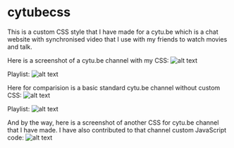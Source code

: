 # cytubecss

This is a custom CSS style that I have made for a cytu.be which is a chat website with synchronised video that I use with my friends to watch movies and talk.

Here is a screenshot of a cytu.be channel with my CSS: 
![alt text](https://i.imgur.com/XK0LX7k.png)

Playlist: 
![alt text](https://i.imgur.com/eSNo4VN.png)


Here for comparision is a basic standard cytu.be channel without custom CSS: 
![alt text](https://i.imgur.com/MevRZ5d.png)

Playlist: 
![alt text](https://i.imgur.com/KhY8Od1.png)

And by the way, here is a screenshot of another CSS for cytu.be channel that I have made. I have also contributed to that channel custom JavaScript code:
![alt text](https://i.imgur.com/jZAQyZA.png)
